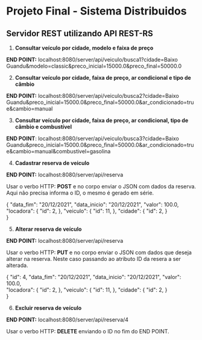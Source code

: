 

# Projeto Final - Sistema Distribuidos
## Servidor REST utilizando API REST-RS


1. **Consultar veículo por cidade, modelo e faixa de preço**

**END POINT:** localhost:8080/server/api/veiculo/busca1?cidade=Baixo Guandu&modelo=classic&preco_inicial=15000.0&preco_final=50000.0

                
                    
2. **Consultar veículo por cidade, faixa de preço, ar condicional e tipo de câmbio**

**END POINT:** localhost:8080/server/api/veiculo/busca2?cidade=Baixo Guandu&preco_inicial=15000.0&preco_final=50000.0&ar_condicionado=true&cambio=manual
 
        
3. **Consultar veículo por cidade, faixa de preço, ar condicional, tipo de câmbio e combustível**

**END POINT**: localhost:8080/server/api/veiculo/busca3?cidade=Baixo Guandu&preco_inicial=15000.0&preco_final=50000.0&ar_condicionado=true&cambio=manual&combustivel=gasolina
 
             
4. **Cadastrar reserva de veiculo** 
                
**END POINT:** localhost:8080/server/api/reserva
               
Usar o verbo HTTP: **POST** e no corpo enviar o JSON com dados da reserva. Aqui não precisa informa o ID, o mesmo é gerado em série.
                
{
  "data_fim": "20/12/2021",
  "data_inicio": "20/12/2021",
  "valor": 100.0,    
  "locadora": {
    "id": 2,
  },
  "veiculo": {
    "id": 11,
    },
  "cidade": {
    "id": 2,
    }  
}

            
5. **Alterar reserva de veículo**
               
**END POINT:** localhost:8080/server/api/reserva
                    
Usar o verbo HTTP: **PUT** e no corpo enviar o JSON com dados que deseja alterar na reserva. Neste caso passando ao atributo ID da resera a ser alterada.
 
{
  "id": 4,
  "data_fim": "20/12/2021",
  "data_inicio": "20/12/2021",
  "valor": 100.0,    
  "locadora": {
    "id": 2,
  },
  "veiculo": {
    "id": 11,
    },
  "cidade": {
    "id": 2,
    }  
}
                        
                        
                   
6. **Excluir reserva de veículo** 
        
**END POINT:** localhost:8080/server/api/reserva/4
                       
Usar o verbo HTTP: **DELETE** enviando o ID no fim do END POINT.
                       
                
                       
